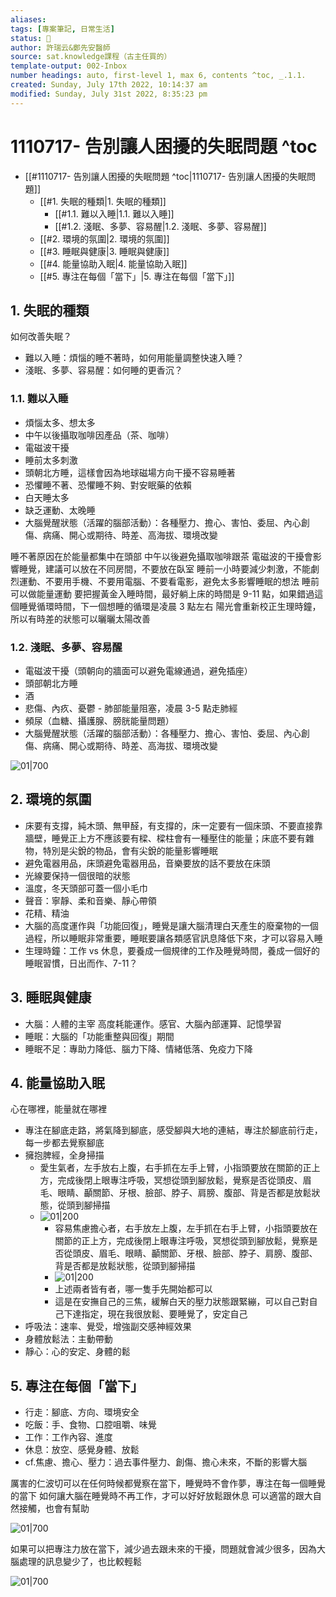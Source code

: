 ```yaml
---
aliases:    
tags: [專案筆記, 日常生活]
status: 🌱
author: 許瑞云&鄭先安醫師 
source: sat.knowledge課程（古主任買的） 
template-output: 002-Inbox
number headings: auto, first-level 1, max 6, contents ^toc, _.1.1.
created: Sunday, July 17th 2022, 10:14:37 am
modified: Sunday, July 31st 2022, 8:35:23 pm
---
```

# 1110717- 告別讓人困擾的失眠問題 ^toc

- [[#1110717- 告別讓人困擾的失眠問題 ^toc|1110717- 告別讓人困擾的失眠問題]]
	- [[#1. 失眠的種類|1. 失眠的種類]]
		- [[#1.1. 難以入睡|1.1. 難以入睡]]
		- [[#1.2. 淺眠、多夢、容易醒|1.2. 淺眠、多夢、容易醒]]
	- [[#2. 環境的氛圍|2. 環境的氛圍]]
	- [[#3. 睡眠與健康|3. 睡眠與健康]]
	- [[#4. 能量協助入眠|4. 能量協助入眠]]
	- [[#5. 專注在每個「當下」|5. 專注在每個「當下」]]



## 1. 失眠的種類

如何改善失眠？
- 難以入睡：煩惱的睡不著時，如何用能量調整快速入睡？
- 淺眠、多夢、容易醒：如何睡的更香沉？


### 1.1. 難以入睡
- 煩惱太多、想太多
- 中午以後攝取咖啡因產品（茶、咖啡）
- 電磁波干擾
- 睡前太多刺激
- 頭朝北方睡，這樣會因為地球磁場方向干擾不容易睡著
- 恐懼睡不著、恐懼睡不夠、對安眠藥的依賴
- 白天睡太多
- 缺乏運動、太晚睡
- 大腦覺醒狀態（活躍的腦部活動）：各種壓力、擔心、害怕、委屈、內心創傷、病痛、開心或期待、時差、高海拔、環境改變

睡不著原因在於能量都集中在頭部
中午以後避免攝取咖啡跟茶
電磁波的干擾會影響睡覺，建議可以放在不同房間，不要放在臥室
睡前一小時要減少刺激，不能劇烈運動、不要用手機、不要用電腦、不要看電影，避免太多影響睡眠的想法
睡前可以做能量運動
要把握黃金入睡時間，最好躺上床的時間是 9-11 點，如果錯過這個睡覺循環時間，下一個想睡的循環是凌晨 3 點左右
陽光會重新校正生理時鐘，所以有時差的狀態可以曬曬太陽改善

### 1.2. 淺眠、多夢、容易醒

- 電磁波干擾（頭朝向的牆面可以避免電線通過，避免插座）
- 頭部朝北方睡
- 酒
- 悲傷、內疚、憂鬱 - 肺部能量阻塞，凌晨 3-5 點走肺經
- 頻尿（血糖、攝護腺、膀胱能量問題）
- 大腦覺醒狀態（活躍的腦部活動）：各種壓力、擔心、害怕、委屈、內心創傷、病痛、開心或期待、時差、高海拔、環境改變

![01|700](https://raw.githubusercontent.com/hoonsor/upgit-Obsidian/main/2022/07/17/upgit_20220717_1658024771.png)


## 2. 環境的氛圍

- 床要有支撐，純木頭、無甲醛，有支撐的，床一定要有一個床頭、不要直接靠牆壁，睡覺正上方不應該要有樑、樑柱會有一種壓住的能量；床底不要有雜物，特別是尖銳的物品，會有尖銳的能量影響睡眠
- 避免電器用品，床頭避免電器用品，音樂要放的話不要放在床頭
- 光線要保持一個很暗的狀態
- 溫度，冬天頭部可蓋一個小毛巾
- 聲音：寧靜、柔和音樂、靜心帶領
- 花精、精油
- 大腦的高度運作與「功能回復」，睡覺是讓大腦清理白天產生的廢棄物的一個過程，所以睡眠非常重要，睡眠要讓各類感官訊息降低下來，才可以容易入睡
- 生理時鐘：工作 vs 休息，要養成一個規律的工作及睡覺時間，養成一個好的睡眠習慣，日出而作、7-11？

## 3. 睡眠與健康

- 大腦：人體的主宰
 高度耗能運作。感官、大腦內部運算、記憶學習
- 睡眠：大腦的「功能重整與回復」期間
- 睡眠不足：專助力降低、腦力下降、情緒低落、免疫力下降

## 4. 能量協助入眠

心在哪裡，能量就在哪裡
- 專注在腳底走路，將氣降到腳底，感受腳與大地的連結，專注於腳底前行走，每一步都去覺察腳底
- 擁抱脾經，全身掃描
	- 愛生氣者，左手放右上腹，右手抓在左手上臂，小指頭要放在關節的正上方，完成後閉上眼專注呼吸，冥想從頭到腳放鬆，覺察是否從頭皮、眉毛、眼睛、顳關節、牙根、臉部、脖子、肩膀、腹部、背是否都是放鬆狀態，從頭到腳掃描
	- ![01|200](https://raw.githubusercontent.com/hoonsor/upgit-Obsidian/main/2022/07/17/upgit_20220717_1658026000.png)
		- 容易焦慮擔心者，右手放左上腹，左手抓在右手上臂，小指頭要放在關節的正上方，完成後閉上眼專注呼吸，冥想從頭到腳放鬆，覺察是否從頭皮、眉毛、眼睛、顳關節、牙根、臉部、脖子、肩膀、腹部、背是否都是放鬆狀態，從頭到腳掃描
		- ![01|200](https://raw.githubusercontent.com/hoonsor/upgit-Obsidian/main/2022/07/17/upgit_20220717_1658026215.png)
		- 上述兩者皆有者，哪一隻手先開始都可以
		- 這是在安撫自己的三焦，緩解白天的壓力狀態跟緊繃，可以自己對自己下達指定，現在我很放鬆、要睡覺了，安定自己
- 呼吸法：速率、覺受，增強副交感神經效果
- 身體放鬆法：主動帶動
- 靜心：心的安定、身體的鬆


## 5. 專注在每個「當下」

- 行走：腳底、方向、環境安全
- 吃飯：手、食物、口腔咀嚼、味覺
- 工作：工作內容、進度
- 休息：放空、感覺身體、放鬆
- cf.焦慮、擔心、壓力：過去事件壓力、創傷、擔心未來，不斷的影響大腦

厲害的仁波切可以在任何時候都覺察在當下，睡覺時不會作夢，專注在每一個睡覺的當下
如何讓大腦在睡覺時不再工作，才可以好好放鬆跟休息
可以適當的跟大自然接觸，也會有幫助


![01|700](https://raw.githubusercontent.com/hoonsor/upgit-Obsidian/main/2022/07/17/upgit_20220717_1658026445.png)

如果可以把專注力放在當下，減少過去跟未來的干擾，問題就會減少很多，因為大腦處理的訊息變少了，也比較輕鬆

![01|700](https://raw.githubusercontent.com/hoonsor/upgit-Obsidian/main/2022/07/17/upgit_20220717_1658026522.png)

